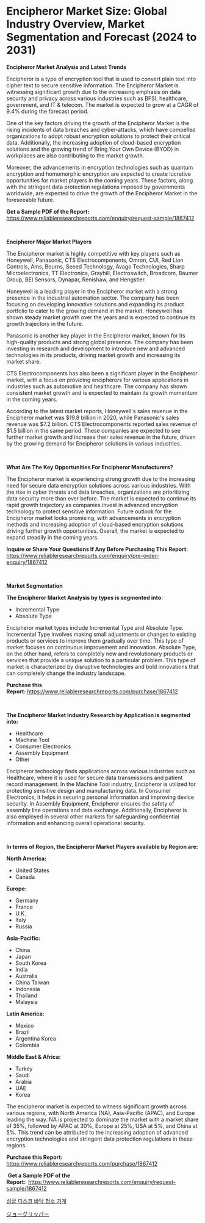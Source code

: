 <p><h1>Encipheror Market Size: Global Industry Overview, Market Segmentation and Forecast (2024 to 2031)</h1></p><p><strong>Encipheror Market Analysis and Latest Trends</strong></p>
<p><p>Encipheror is a type of encryption tool that is used to convert plain text into cipher text to secure sensitive information. The Encipheror Market is witnessing significant growth due to the increasing emphasis on data security and privacy across various industries such as BFSI, healthcare, government, and IT & telecom. The market is expected to grow at a CAGR of 9.4% during the forecast period.</p><p>One of the key factors driving the growth of the Encipheror Market is the rising incidents of data breaches and cyber-attacks, which have compelled organizations to adopt robust encryption solutions to protect their critical data. Additionally, the increasing adoption of cloud-based encryption solutions and the growing trend of Bring Your Own Device (BYOD) in workplaces are also contributing to the market growth.</p><p>Moreover, the advancements in encryption technologies such as quantum encryption and homomorphic encryption are expected to create lucrative opportunities for market players in the coming years. These factors, along with the stringent data protection regulations imposed by governments worldwide, are expected to drive the growth of the Encipheror Market in the foreseeable future.</p></p>
<p><strong>Get a Sample PDF of the Report:&nbsp;</strong> <a href="https://www.reliableresearchreports.com/enquiry/request-sample/1867412">https://www.reliableresearchreports.com/enquiry/request-sample/1867412</a></p>
<p>&nbsp;</p>
<p><strong>Encipheror Major Market Players</strong></p>
<p><p>The Encipheror market is highly competitive with key players such as Honeywell, Panasonic, CTS Electrocomponents, Omron, CUI, Red Lion Controls, Ams, Bourns, Seeed Technology, Avago Technologies, Sharp Microelectronics, TT Electronics, Grayhill, Electroswitch, Broadcom, Baumer Group, BEI Sensors, Dynapar, Renishaw, and Hengstler.</p><p>Honeywell is a leading player in the Encipheror market with a strong presence in the industrial automation sector. The company has been focusing on developing innovative solutions and expanding its product portfolio to cater to the growing demand in the market. Honeywell has shown steady market growth over the years and is expected to continue its growth trajectory in the future.</p><p>Panasonic is another key player in the Encipheror market, known for its high-quality products and strong global presence. The company has been investing in research and development to introduce new and advanced technologies in its products, driving market growth and increasing its market share.</p><p>CTS Electrocomponents has also been a significant player in the Encipheror market, with a focus on providing encipherors for various applications in industries such as automotive and healthcare. The company has shown consistent market growth and is expected to maintain its growth momentum in the coming years.</p><p>According to the latest market reports, Honeywell's sales revenue in the Encipheror market was $19.8 billion in 2020, while Panasonic's sales revenue was $7.2 billion. CTS Electrocomponents reported sales revenue of $1.5 billion in the same period. These companies are expected to see further market growth and increase their sales revenue in the future, driven by the growing demand for Encipheror solutions in various industries.</p></p>
<p>&nbsp;</p>
<p><strong>What Are The Key Opportunities For Encipheror Manufacturers?</strong></p>
<p><p>The Encipheror market is experiencing strong growth due to the increasing need for secure data encryption solutions across various industries. With the rise in cyber threats and data breaches, organizations are prioritizing data security more than ever before. The market is expected to continue its rapid growth trajectory as companies invest in advanced encryption technology to protect sensitive information. Future outlook for the Encipheror market looks promising, with advancements in encryption methods and increasing adoption of cloud-based encryption solutions driving further growth opportunities. Overall, the market is expected to expand steadily in the coming years.</p></p>
<p><strong>Inquire or Share Your Questions If Any Before Purchasing This Report:</strong> <a href="https://www.reliableresearchreports.com/enquiry/pre-order-enquiry/1867412">https://www.reliableresearchreports.com/enquiry/pre-order-enquiry/1867412</a></p>
<p>&nbsp;</p>
<p><strong>Market Segmentation</strong></p>
<p><strong>The Encipheror Market Analysis by types is segmented into:</strong></p>
<p><ul><li>Incremental Type</li><li>Absolute Type</li></ul></p>
<p><p>Encipheror market types include Incremental Type and Absolute Type. Incremental Type involves making small adjustments or changes to existing products or services to improve them gradually over time. This type of market focuses on continuous improvement and innovation. Absolute Type, on the other hand, refers to completely new and revolutionary products or services that provide a unique solution to a particular problem. This type of market is characterized by disruptive technologies and bold innovations that can completely change the industry landscape.</p></p>
<p><strong>Purchase this Report:&nbsp;</strong><a href="https://www.reliableresearchreports.com/purchase/1867412">https://www.reliableresearchreports.com/purchase/1867412</a></p>
<p>&nbsp;</p>
<p><strong>The Encipheror Market Industry Research by Application is segmented into:</strong></p>
<p><ul><li>Healthcare</li><li>Machine Tool</li><li>Consumer Electronics</li><li>Assembly Equipment</li><li>Other</li></ul></p>
<p><p>Encipheror technology finds applications across various industries such as Healthcare, where it is used for secure data transmissions and patient record management. In the Machine Tool industry, Encipheror is utilized for protecting sensitive design and manufacturing data. In Consumer Electronics, it helps in securing personal information and improving device security. In Assembly Equipment, Encipheror ensures the safety of assembly line operations and data exchange. Additionally, Encipheror is also employed in several other markets for safeguarding confidential information and enhancing overall operational security.</p></p>
<p>&nbsp;</p>
<p><strong>In terms of Region, the Encipheror Market Players available by Region are:</strong></p>
<p>
    <p> <strong> North America: </strong>
        <ul>
            <li>United States</li>
            <li>Canada</li>
        </ul>
        </p> 
    <p> <strong> Europe: </strong>
        <ul>
            <li>Germany</li>
            <li>France</li>
            <li>U.K.</li>
            <li>Italy</li>
            <li>Russia</li>
        </ul>
        </p> 
    <p> <strong> Asia-Pacific: </strong>
        <ul>
            <li>China</li>
            <li>Japan</li>
            <li>South Korea</li>
            <li>India</li>
            <li>Australia</li>
            <li>China Taiwan</li>
            <li>Indonesia</li>
            <li>Thailand</li>
            <li>Malaysia</li>
        </ul>
        </p> 
    <p> <strong> Latin America: </strong>
        <ul>
            <li>Mexico</li>
            <li>Brazil</li>
            <li>Argentina Korea</li>
            <li>Colombia</li>
        </ul>
        </p> 
    <p> <strong> Middle East & Africa: </strong>
        <ul>
            <li>Turkey</li>
            <li>Saudi</li>
            <li>Arabia</li>
            <li>UAE</li>
            <li>Korea</li>
        </ul>
    </p>
    </p>
<p><p>The encipheror market is expected to witness significant growth across various regions, with North America (NA), Asia-Pacific (APAC), and Europe leading the way. NA is projected to dominate the market with a market share of 35%, followed by APAC at 30%, Europe at 25%, USA at 5%, and China at 5%. This trend can be attributed to the increasing adoption of advanced encryption technologies and stringent data protection regulations in these regions.</p></p>
<p><strong>Purchase this Report: </strong><a href="https://www.reliableresearchreports.com/purchase/1867412">https://www.reliableresearchreports.com/purchase/1867412</a></p>
<p>&nbsp;<strong>Get a Sample PDF of the Report:&nbsp;&nbsp;</strong><a href="https://www.reliableresearchreports.com/enquiry/request-sample/1867412">https://www.reliableresearchreports.com/enquiry/request-sample/1867412</a></p>
<p><strong></strong></p>
<p><p><a href="https://github.com/idcefvhkdut6/Market-Research-Report-List-1/blob/main/500804212691.md">싱글 디스크 바닥 청소 기계</a></p><p><a href="https://github.com/ppmazlotr77499/Market-Research-Report-List-1/blob/main/653268413748.md">ジョーグリッパー</a></p></p>